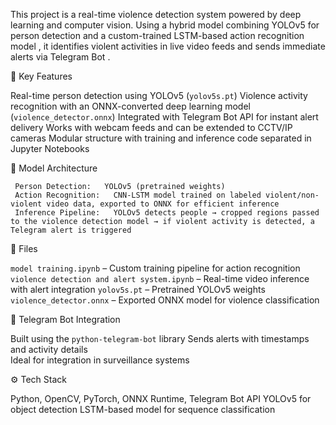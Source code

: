 This project is a real-time   violence detection system   powered by deep learning and computer vision. Using a hybrid model combining   YOLOv5   for person detection and a custom-trained   LSTM-based action recognition model  , it identifies violent activities in live video feeds and sends immediate alerts via   Telegram Bot  .

🚀 Key Features

   Real-time person detection   using YOLOv5 (`yolov5s.pt`)
     Violence activity recognition   with an ONNX-converted deep learning model (`violence_detector.onnx`)
   Integrated with   Telegram Bot API   for instant alert delivery
   Works with   webcam feeds   and can be extended to CCTV/IP cameras
   Modular structure with training and inference code separated in Jupyter Notebooks

  🧠 Model Architecture

     Person Detection:   YOLOv5 (pretrained weights)
     Action Recognition:   CNN-LSTM model trained on labeled violent/non-violent video data, exported to ONNX for efficient inference
     Inference Pipeline:   YOLOv5 detects people → cropped regions passed to the violence detection model → if violent activity is detected, a Telegram alert is triggered

  📁 Files

   `model training.ipynb` – Custom training pipeline for action recognition
   `violence detection and alert system.ipynb` – Real-time video inference with alert integration
   `yolov5s.pt` – Pretrained YOLOv5 weights
   `violence_detector.onnx` – Exported ONNX model for violence classification

  🔔 Telegram Bot Integration

   Built using the `python-telegram-bot` library
   Sends alerts with   timestamps   and   activity details  
   Ideal for integration in   surveillance systems  

  ⚙️ Tech Stack

   Python, OpenCV, PyTorch, ONNX Runtime, Telegram Bot API
   YOLOv5 for object detection
   LSTM-based model for sequence classification

